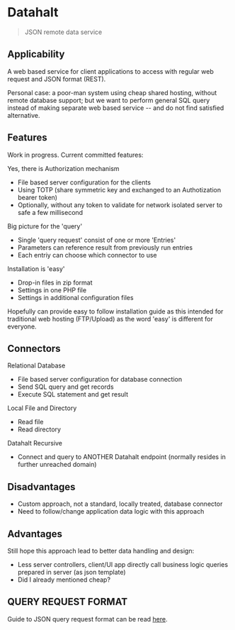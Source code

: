 # Datahalt
> JSON remote data service

## Applicability
A web based service for client applications to access with regular web request and JSON format (REST).

Personal case: a poor-man system using cheap shared hosting, without remote database support; but we want to perform general SQL query instead of making separate web based service -- and do not find satisfied alternative.

## Features

Work in progress. Current committed features:

Yes, there is Authorization mechanism
- File based server configuration for the clients
- Using TOTP (share symmetric key and exchanged to an Authotization bearer token)
- Optionally, without any token to validate for network isolated server to safe a few millisecond

Big picture for the 'query'
- Single 'query request' consist of one or more 'Entries'
- Parameters can reference result from previously run entries
- Each entriy can choose which connector to use

Installation is 'easy'

- Drop-in files in zip format
- Settings in one PHP file
- Settings in additional configuration files

Hopefully can provide easy to follow installation guide as this intended for traditional web hosting (FTP/Upload) as the word 'easy' is different for everyone.

## Connectors

Relational Database
- File based server configuration for database connection
- Send SQL query and get records
- Execute SQL statement and get result

Local File and Directory
- Read file
- Read directory

Datahalt Recursive
- Connect and query to ANOTHER Datahalt endpoint (normally resides in further unreached domain)

## Disadvantages

- Custom approach, not a standard, locally treated, database connector
- Need to follow/change application data logic with this approach

## Advantages

Still hope this approach lead to better data handling and design:
- Less server controllers, client/UI app directly call business logic queries prepared in server (as json template)
- Did I already mentioned cheap?

## QUERY REQUEST FORMAT

Guide to JSON query request format can be read [here](./GUIDE-QUERY-FORMAT.md).
